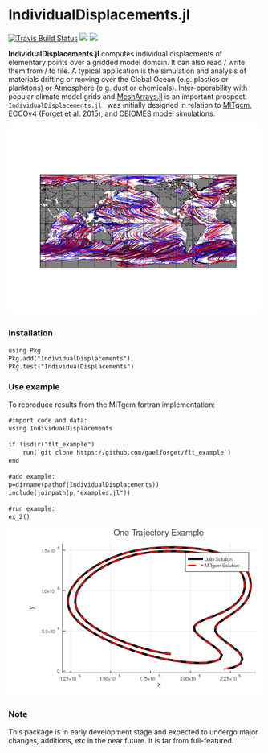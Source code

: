 # IndividualDisplacements.jl

[![Travis Build Status](https://travis-ci.org/gaelforget/IndividualDisplacements.jl.svg?branch=master)](https://travis-ci.org/gaelforget/IndividualDisplacements.jl)
[![](https://img.shields.io/badge/docs-stable-blue.svg)](https://gaelforget.github.io/IndividualDisplacements.jl/stable)
[![](https://img.shields.io/badge/docs-dev-blue.svg)](https://gaelforget.github.io/IndividualDisplacements.jl/dev)

**IndividualDisplacements.jl** computes individual displacments of elementary points over a gridded model domain. It can also read / write them from / to file. A typical application is the simulation and analysis of materials drifting or moving over the Global Ocean (e.g. plastics or planktons) or Atmosphere (e.g. dust or chemicals). Inter-operability with popular climate model grids and [MeshArrays.jl](https://github.com/gaelforget/MeshArrays.jl) is an important prospect. `IndividualDisplacements.jl ` was initially designed in relation to [MITgcm](https://mitgcm.readthedocs.io/en/latest/?badge=latest), [ECCOv4](https://eccov4.readthedocs.io/en/latest/) ([Forget et al. 2015](https://doi.org/10.5194/gmd-8-3071-2015)), and [CBIOMES](https://cbiomes.readthedocs.io/en/latest/) model simulations.

![alt-text-2](examples/ex_1.png "After")

### Installation

```
using Pkg
Pkg.add("IndividualDisplacements")
Pkg.test("IndividualDisplacements")
```

### Use example

To reproduce results from the MITgcm fortran implementation:

```
#import code and data:
using IndividualDisplacements

if !isdir("flt_example")
    run(`git clone https://github.com/gaelforget/flt_example`)
end

#add example:
p=dirname(pathof(IndividualDisplacements))
include(joinpath(p,"examples.jl"))

#run example:
ex_2()
```

![alt-text-1](examples/ex_2.png "Before")

### Note

This package is in early development stage and expected to undergo major changes, additions, etc in the near future. It is far from full-featured.


